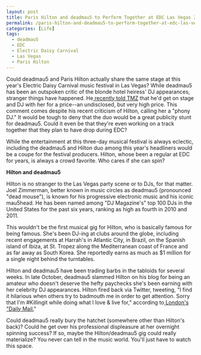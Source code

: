 ```yaml
---
layout: post
title: Paris Hilton and deadmau5 to Perform Together at EDC Las Vegas 2015
permalink: /paris-hilton-and-deadmau5-to-perform-together-at-edc-las-vegas-2015/
categories: [Life]
tags:
  - deadmau5
  - EDC
  - Electric Daisy Carnival
  - Las Vegas
  - Paris Hilton
---
```

Could deadmau5 and Paris Hilton actually share the same stage at this year's Electric Daisy Carnival music festival in Las Vegas? While deadmau5 has been an outspoken critic of the blonde hotel heiress' DJ appearances, stranger things have happened. He<a href="http://www.tmz.com/2014/11/03/deadmau5-paris-hilton-perform-for-a-price-make-a-wish-video-beef-feud/" target="_blank" data-cke-saved-href="http://www.tmz.com/2014/11/03/deadmau5-paris-hilton-perform-for-a-price-make-a-wish-video-beef-feud/"> recently told TMZ</a> that he'd get on stage and DJ with her for a price--an undisclosed, but very high price. This comment comes despite his recent criticism of Hilton, calling her a "phony DJ." It would be tough to deny that the duo would be a great publicity stunt for deadmau5. Could it even be that they're even working on a track together that they plan to have drop during EDC?

While the entertainment at this three-day musical festival is always eclectic, including the deadmau5 and Hilton duo among this year's headliners would be a coupe for the festival producers. Hilton, whose been a regular at EDC for years, is always a crowd favorite. Who cares if she can spin?

<strong>Hilton and deadmau5</strong>

Hilton is no stranger to the Las Vegas party scene or to DJs, for that matter. Joel Zimmerman, better known in music circles as deadmau5 (pronounced "dead mouse"), is known for his progressive electronic music and his iconic mau5head. He has been named among "DJ Magazine's" top 100 DJs in the United States for the past six years, ranking as high as fourth in 2010 and 2011.

This wouldn't be the first musical gig for Hilton, who is basically famous for being famous. She's been DJ-ing at clubs around the globe, including recent engagements at Harrah's in Atlantic City, in Brazil, on the Spanish island of Ibiza, at St. Tropez along the Mediterranean coast of France and as far away as South Korea. She reportedly earns as much as $1 million for a single night behind the turntables.

Hilton and deadmau5 have been trading barbs in the tabloids for several weeks. In late October, deadmau5 slammed Hilton on his blog for being an amateur who doesn't deserve the hefty paychecks she's been earning with her celebrity DJ appearances. Hilton fired back via Twitter, tweeting, "I find it hilarious when others try to badmouth me in order to get attention. Sorry that I'm #Killingit while doing what I love &amp; live for," according to<a href="http://www.dailymail.co.uk/tvshowbiz/article-2806925/Paris-Hilton-hits-Deadmau5-criticized-skills-celebrity-DJ.html" target="_blank" data-cke-saved-href="http://www.dailymail.co.uk/tvshowbiz/article-2806925/Paris-Hilton-hits-Deadmau5-criticized-skills-celebrity-DJ.html"> London's "Daily Mail.</a>"

Could deadmau5 really bury the hatchet (somewhere other than Hilton's back)? Could he get over his professional displeasure at her overnight spinning success? If so, maybe the Hilton/deadmau5 gig could really materialize? You never can tell in the music world. You'll just have to watch this space.
